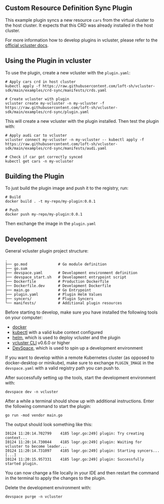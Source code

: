 ## Custom Resource Definition Sync Plugin

This example plugin syncs a new resource `cars` from the virtual cluster to the host cluster. It expects that this CRD was already installed in the host cluster. 

For more information how to develop plugins in vcluster, please refer to the [official vcluster docs](https://www.vcluster.com/docs/plugins/overview).

## Using the Plugin in vcluster

To use the plugin, create a new vcluster with the `plugin.yaml`:

```
# Apply cars crd in host cluster
kubectl apply -f https://raw.githubusercontent.com/loft-sh/vcluster-sdk/main/examples/crd-sync/manifests/crds.yaml

# Create vcluster with plugin
vcluster create my-vcluster -n my-vcluster -f https://raw.githubusercontent.com/loft-sh/vcluster-sdk/main/examples/crd-sync/plugin.yaml
```

This will create a new vcluster with the plugin installed. Then test the plugin with:

```
# Apply audi car to vcluster
vcluster connect my-vcluster -n my-vcluster -- kubectl apply -f https://raw.githubusercontent.com/loft-sh/vcluster-sdk/main/examples/crd-sync/manifests/audi.yaml

# Check if car got correctly synced
kubectl get cars -n my-vcluster
```

## Building the Plugin
To just build the plugin image and push it to the registry, run:
```
# Build
docker build . -t my-repo/my-plugin:0.0.1

# Push
docker push my-repo/my-plugin:0.0.1
```

Then exchange the image in the `plugin.yaml`

## Development

General vcluster plugin project structure:
```
.
├── go.mod              # Go module definition
├── go.sum
├── devspace.yaml       # Development environment definition
├── devspace_start.sh   # Development entrypoint script
├── Dockerfile          # Production Dockerfile 
├── Dockerfile.dev      # Development Dockerfile
├── main.go             # Go Entrypoint
├── plugin.yaml         # Plugin Helm Values
├── syncers/            # Plugin Syncers
└── manifests/          # Additional plugin resources
```

Before starting to develop, make sure you have installed the following tools on your computer:
- [docker](https://docs.docker.com/) 
- [kubectl](https://kubernetes.io/docs/tasks/tools/) with a valid kube context configured
- [helm](https://helm.sh/docs/intro/install/), which is used to deploy vcluster and the plugin
- [vcluster CLI](https://www.vcluster.com/docs/getting-started/setup) v0.6.0 or higher
- [DevSpace](https://devspace.sh/cli/docs/quickstart), which is used to spin up a development environment 

If you want to develop within a remote Kubernetes cluster (as opposed to docker-desktop or minikube), make sure to exchange `PLUGIN_IMAGE` in the `devspace.yaml` with a valid registry path you can push to.

After successfully setting up the tools, start the development environment with:
```
devspace dev -n vcluster
```

After a while a terminal should show up with additional instructions. Enter the following command to start the plugin:
```
go run -mod vendor main.go
```

The output should look something like this:
```
I0124 11:20:14.702799    4185 logr.go:249] plugin: Try creating context...
I0124 11:20:14.730044    4185 logr.go:249] plugin: Waiting for vcluster to become leader...
I0124 11:20:14.731097    4185 logr.go:249] plugin: Starting syncers...
[...]
I0124 11:20:15.957331    4185 logr.go:249] plugin: Successfully started plugin.
```

You can now change a file locally in your IDE and then restart the command in the terminal to apply the changes to the plugin.

Delete the development environment with:
```
devspace purge -n vcluster
```
